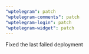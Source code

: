 ```yaml
---
"wptelegram": patch
"wptelegram-comments": patch
"wptelegram-login": patch
"wptelegram-widget": patch
---
```


Fixed the last failed deployment
